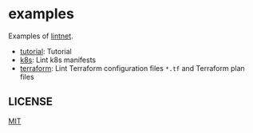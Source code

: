 # examples

Examples of [lintnet](https://lintnet.github.io/).

- [tutorial](tutorial): Tutorial
- [k8s](k8s): Lint k8s manifests
- [terraform](terraform): Lint Terraform configuration files `*.tf` and Terraform plan files

## LICENSE

[MIT](LICENSE)
